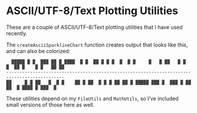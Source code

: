 # ASCII/UTF-8/Text Plotting Utilities

These are a couple of ASCII/UTF-8/Text plotting utilities that I have used recently.

The `createAsciiSparklineChart` function creates output that looks like this, and can also be colorized:

````
  ▓▓▓▓▓ ▓ ▓  ▓▓▓ ▓▓ ▓ ▓▓▓▓  ▓ ▓  ▓▓ ▓ ▓ ▓  ▓  ▓ ▓     ▓   ▓ ▓▓   ▓ ▓  ▓  ▓▓ ▓    ▓ ▓   ▓▓ ▓▓
--------------------------------------------------------------------------------------------
▓▓     ▓ ▓ ▓▓   ▓  ▓ ▓    ▓▓ ▓ ▓▓  ▓ ▓ ▓ ▓▓ ▓▓ ▓ ▓▓▓▓▓ ▓▓▓ ▓  ▓▓▓ ▓ ▓▓ ▓▓  ▓ ▓▓▓▓ ▓ ▓▓▓  ▓  
````

These utilities depend on my `FileUtils` and `MathUtils`, so I’ve included small versions of those here as well.
